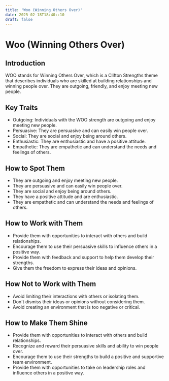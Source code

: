 ```yaml
---
title: 'Woo (Winning Others Over)'
date: 2025-02-18T18:40::10
draft: false
---
```


# Woo (Winning Others Over)

## Introduction

WOO stands for Winning Others Over, which is a Clifton Strengths theme that describes individuals who are skilled at building relationships and winning people over. They are outgoing, friendly, and enjoy meeting new people.

## Key Traits

- Outgoing: Individuals with the WOO strength are outgoing and enjoy meeting new people.
- Persuasive: They are persuasive and can easily win people over.
- Social: They are social and enjoy being around others.
- Enthusiastic: They are enthusiastic and have a positive attitude.
- Empathetic: They are empathetic and can understand the needs and feelings of others.

## How to Spot Them

- They are outgoing and enjoy meeting new people.
- They are persuasive and can easily win people over.
- They are social and enjoy being around others.
- They have a positive attitude and are enthusiastic.
- They are empathetic and can understand the needs and feelings of others.

## How to Work with Them

- Provide them with opportunities to interact with others and build relationships.
- Encourage them to use their persuasive skills to influence others in a positive way.
- Provide them with feedback and support to help them develop their strengths.
- Give them the freedom to express their ideas and opinions.

## How Not to Work with Them

- Avoid limiting their interactions with others or isolating them.
- Don't dismiss their ideas or opinions without considering them.
- Avoid creating an environment that is too negative or critical.

## How to Make Them Shine

- Provide them with opportunities to interact with others and build relationships.
- Recognize and reward their persuasive skills and ability to win people over.
- Encourage them to use their strengths to build a positive and supportive team environment.
- Provide them with opportunities to take on leadership roles and influence others in a positive way.
